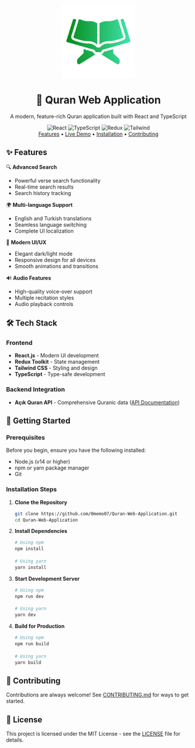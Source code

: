 <div align="center">
  <img src="src/assets/quran.png" alt="Quran Web Application" width="200"/>
  <h1>📖 Quran Web Application</h1>
  <p>A modern, feature-rich Quran application built with React and TypeScript</p>

  <div align="center">
    <img src="https://img.shields.io/badge/React-20232A?style=for-the-badge&logo=react&logoColor=61DAFB" alt="React"/>
    <img src="https://img.shields.io/badge/TypeScript-007ACC?style=for-the-badge&logo=typescript&logoColor=white" alt="TypeScript"/>
    <img src="https://img.shields.io/badge/Redux-593D88?style=for-the-badge&logo=redux&logoColor=white" alt="Redux"/>
    <img src="https://img.shields.io/badge/Tailwind_CSS-38B2AC?style=for-the-badge&logo=tailwind-css&logoColor=white" alt="Tailwind"/>
  </div>

  <div align="center">
    <a href="#features">Features</a> •
    <a href="https://deepmushaf.web.app/">Live Demo</a> •
    <a href="#installation">Installation</a> •
    <a href="#contributing">Contributing</a>
  </div>
</div>

## ✨ Features

🔍 **Advanced Search**
- Powerful verse search functionality
- Real-time search results
- Search history tracking

🌍 **Multi-language Support**
- English and Turkish translations
- Seamless language switching
- Complete UI localization

🎨 **Modern UI/UX**
- Elegant dark/light mode
- Responsive design for all devices
- Smooth animations and transitions

🔊 **Audio Features**
- High-quality voice-over support
- Multiple recitation styles
- Audio playback controls

## 🛠️ Tech Stack

### Frontend
- **React.js** - Modern UI development
- **Redux Toolkit** - State management
- **Tailwind CSS** - Styling and design
- **TypeScript** - Type-safe development

### Backend Integration
- **Açık Quran API** - Comprehensive Quranic data ([API Documentation](https://github.com/acik-kuran/acikkuran-api))

## 🚀 Getting Started

### Prerequisites

Before you begin, ensure you have the following installed:
- Node.js (v14 or higher)
- npm or yarn package manager
- Git

### Installation Steps

1. **Clone the Repository**
   ```bash
   git clone https://github.com/0memo07/Quran-Web-Application.git
   cd Quran-Web-Application
   ```

2. **Install Dependencies**
   ```bash
   # Using npm
   npm install

   # Using yarn
   yarn install
   ```

3. **Start Development Server**
   ```bash
   # Using npm
   npm run dev

   # Using yarn
   yarn dev
   ```

4. **Build for Production**
   ```bash
   # Using npm
   npm run build

   # Using yarn
   yarn build
   ```


## 🤝 Contributing

Contributions are always welcome! See [CONTRIBUTING.md](CONTRIBUTING.md) for ways to get started.

## 📄 License

This project is licensed under the MIT License - see the [LICENSE](LICENSE) file for details.